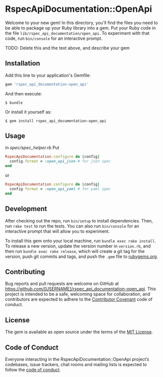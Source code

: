 # RspecApiDocumentation::OpenApi

Welcome to your new gem! In this directory, you'll find the files you need to be able to package up your Ruby library into a gem. Put your Ruby code in the file `lib/rspec_api_documentation/open_api`. To experiment with that code, run `bin/console` for an interactive prompt.

TODO: Delete this and the text above, and describe your gem

## Installation

Add this line to your application's Gemfile:

```ruby
gem 'rspec_api_documentation-open_api'
```

And then execute:

    $ bundle

Or install it yourself as:

    $ gem install rspec_api_documentation-open_api

## Usage

in *spec/spec_helper.rb* Put
```rb
RspecApiDocumentation.configure do |config|
  config.format = :open_api_json # for json spec
end
```
or
```rb
RspecApiDocumentation.configure do |config|
  config.format = :open_api_yaml # for yaml spec
end
```

## Development

After checking out the repo, run `bin/setup` to install dependencies. Then, run `rake test` to run the tests. You can also run `bin/console` for an interactive prompt that will allow you to experiment.

To install this gem onto your local machine, run `bundle exec rake install`. To release a new version, update the version number in `version.rb`, and then run `bundle exec rake release`, which will create a git tag for the version, push git commits and tags, and push the `.gem` file to [rubygems.org](https://rubygems.org).

## Contributing

Bug reports and pull requests are welcome on GitHub at https://github.com/[USERNAME]/rspec_api_documentation-open_api. This project is intended to be a safe, welcoming space for collaboration, and contributors are expected to adhere to the [Contributor Covenant](http://contributor-covenant.org) code of conduct.

## License

The gem is available as open source under the terms of the [MIT License](https://opensource.org/licenses/MIT).

## Code of Conduct

Everyone interacting in the RspecApiDocumentation::OpenApi project’s codebases, issue trackers, chat rooms and mailing lists is expected to follow the [code of conduct](https://github.com/[USERNAME]/rspec_api_documentation-open_api/blob/master/CODE_OF_CONDUCT.md).
